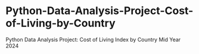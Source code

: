 # Python-Data-Analysis-Project-Cost-of-Living-by-Country
Python Data Analysis Project: Cost of Living Index by Country Mid Year 2024
